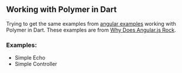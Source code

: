 ## Working with Polymer in Dart ##

Trying to get the same examples from [angular examples](https://github.com/scribeGriff/angular_examples "angular examples") working with Polymer in Dart.  These examples are from [Why Does Angular.js Rock](http://angular-tips.com/blog/2013/08/why-does-angular-dot-js-rock/ "angular tips").


### Examples: ###

- Simple Echo
- Simple Controller
